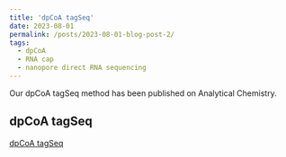 ```yaml
---
title: 'dpCoA tagSeq'
date: 2023-08-01
permalink: /posts/2023-08-01-blog-post-2/
tags:
  - dpCoA
  - RNA cap
  - nanopore direct RNA sequencing
---
```


Our dpCoA tagSeq method has been published on Analytical Chemistry. 

dpCoA tagSeq
------
[dpCoA tagSeq](https://rocketjishao.github.io/publications/2023AC)
